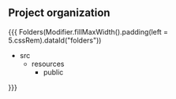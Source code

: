 ## <span data-id="title">Project organization</span>

{{{ Folders(Modifier.fillMaxWidth().padding(left = 5.cssRem).dataId("folders"))

* src
  * resources
    * public 

}}}
